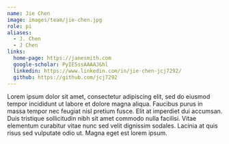 ```yaml
---
name: Jie Chen
image: images/team/jie-chen.jpg
role: pi
aliases:
  - J. Chen
  - J Chen
links:
  home-page: https://janesmith.com
  google-scholar: PyIE5ssAAAAJ&hl
  linkedin: https://www.linkedin.com/in/jie-chen-jcj7292/
  github: https://github.com/jcj7292
---
```


Lorem ipsum dolor sit amet, consectetur adipiscing elit, sed do eiusmod tempor incididunt ut labore et dolore magna aliqua.
Faucibus purus in massa tempor nec feugiat nisl pretium fusce.
Elit at imperdiet dui accumsan.
Duis tristique sollicitudin nibh sit amet commodo nulla facilisi.
Vitae elementum curabitur vitae nunc sed velit dignissim sodales.
Lacinia at quis risus sed vulputate odio ut.
Magna eget est lorem ipsum.
